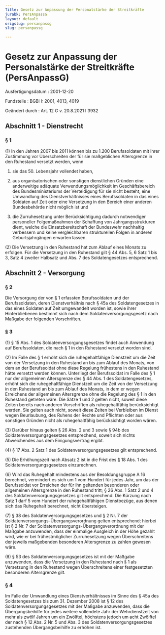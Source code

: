 ```yaml
---
Title: Gesetz zur Anpassung der Personalstärke der Streitkräfte
jurabk: PersAnpassG
layout: default
origslug: persanpassg
slug: persanpassg

---
```


# Gesetz zur Anpassung der Personalstärke der Streitkräfte (PersAnpassG)

Ausfertigungsdatum
:   2001-12-20

Fundstelle
:   BGBl I: 2001, 4013, 4019

Geändert durch
:   Art. 12 G v. 20.8.2021 I 3932


## Abschnitt 1 - Dienstrecht



### § 1

(1) In den Jahren 2007 bis 2011 können bis zu 1.200 Berufssoldaten mit ihrer Zustimmung vor Überschreiten der für sie maßgeblichen Altersgrenze in den Ruhestand versetzt werden, wenn

1.  sie das 50. Lebensjahr vollendet haben,


2.  aus organisatorischen oder sonstigen dienstlichen Gründen eine anderweitige adäquate Verwendungsmöglichkeit im Geschäftsbereich des Bundesministeriums der Verteidigung für sie nicht besteht, eine Umwandlung des Dienstverhältnisses eines Berufssoldaten in das eines Soldaten auf Zeit oder eine Versetzung in den Bereich einer anderen Bundesbehörde nicht möglich ist und


3.  die Zurruhesetzung unter Berücksichtigung dadurch notwendiger personeller Folgemaßnahmen der Schaffung von Jahrgangsstrukturen dient, welche die Einsatzbereitschaft der Bundeswehr nachhaltig verbessern und keine vergleichbaren strukturellen Folgen in anderen Geburtsjahrgängen erwarten lassen.




(2) Die Versetzung in den Ruhestand hat zum Ablauf eines Monats zu erfolgen. Für die Versetzung in den Ruhestand gilt § 44 Abs. 5, 6 Satz 1 bis 3, Satz 4 zweiter Halbsatz und Abs. 7 des Soldatengesetzes entsprechend.


## Abschnitt 2 - Versorgung



### § 2

Die Versorgung der von § 1 erfassten Berufssoldaten und der Berufssoldaten, deren Dienstverhältnis nach § 45a des Soldatengesetzes in das eines Soldaten auf Zeit umgewandelt worden ist, sowie ihrer Hinterbliebenen bestimmt sich nach dem Soldatenversorgungsgesetz nach Maßgabe der folgenden Vorschriften.


### § 3

(1) § 15 Abs. 1 des Soldatenversorgungsgesetzes findet auch Anwendung auf Berufssoldaten, die nach § 1 in den Ruhestand versetzt worden sind.

(2) Im Falle des § 1 erhöht sich die ruhegehaltfähige Dienstzeit um die Zeit von der Versetzung in den Ruhestand an bis zum Ablauf des Monats, von dem an der Berufssoldat ohne diese Regelung frühestens in den Ruhestand hätte versetzt werden können. Unterliegt der Berufssoldat im Falle des § 1 nur der allgemeinen Altersgrenze des § 44 Abs. 1 des Soldatengesetzes, erhöht sich die ruhegehaltfähige Dienstzeit um die Zeit von der Versetzung in den Ruhestand an bis zum Ablauf des Monats, in dem er wegen Erreichens der allgemeinen Altersgrenze ohne die Regelung des § 1 in den Ruhestand getreten wäre. Die Sätze 1 und 2 gelten nicht, soweit diese Zeiten bereits nach anderen Vorschriften als ruhegehaltfähig berücksichtigt werden. Sie gelten auch nicht, soweit diese Zeiten bei Verbleiben im Dienst wegen Beurlaubung, des Ruhens der Rechte und Pflichten oder aus sonstigen Gründen nicht als ruhegehaltfähig berücksichtigt worden wären.

(3) Darüber hinaus gelten § 26 Abs. 2 und 3 sowie § 94b des Soldatenversorgungsgesetzes entsprechend, soweit sich nichts Abweichendes aus dem Einigungsvertrag ergibt.

(4) § 17 Abs. 2 Satz 1 des Soldatenversorgungsgesetzes gilt entsprechend.

(5) Die Erhöhungszeit nach Absatz 2 ist in die Frist des § 18 Abs. 1 des Soldatenversorgungsgesetzes einzurechnen.

(6) Wird das Ruhegehalt mindestens aus der Besoldungsgruppe A 16 berechnet, vermindert es sich um 1 vom Hundert für jedes Jahr, um das der Berufssoldat vor Erreichen der für ihn geltenden besonderen oder allgemeinen Altersgrenze in den Ruhestand tritt; § 26 Abs. 1 Satz 2 und 4 des Soldatenversorgungsgesetzes gilt entsprechend. Die Kürzung nach Satz 1 darf 5 vom Hundert der ruhegehaltfähigen Dienstbezüge, aus denen sich das Ruhegehalt berechnet, nicht übersteigen.

(7) § 38 des Soldatenversorgungsgesetzes und § 2 Nr. 7 der Soldatenversorgungs-Übergangsverordnung gelten entsprechend; hierbei ist § 2 Nr. 7 der Soldatenversorgungs-Übergangsverordnung mit der Maßgabe anzuwenden, dass der einmalige Ausgleich in der Höhe gezahlt wird, wie er bei frühestmöglicher Zurruhesetzung wegen Überschreitens der jeweils maßgebenden besonderen Altersgrenze zu zahlen gewesen wäre.

(8) § 53 des Soldatenversorgungsgesetzes ist mit der Maßgabe anzuwenden, dass die Versetzung in den Ruhestand nach § 1 als Versetzung in den Ruhestand wegen Überschreitens einer festgesetzten besonderen Altersgrenze gilt.


### § 4

Im Falle der Umwandlung eines Dienstverhältnisses im Sinne des § 45a des Soldatengesetzes bis zum 31. Dezember 2008 ist § 12 des Soldatenversorgungsgesetzes mit der Maßgabe anzuwenden, dass die Übergangsbeihilfe für jedes weitere vollendete Jahr der Wehrdienstzeit von mehr als zwölf Jahren um ein Zwölftel, höchstens jedoch um acht Zwölftel der nach § 12 Abs. 2 Nr. 5 und Abs. 3 des Soldatenversorgungsgesetzes zustehenden Übergangsbeihilfe zu erhöhen ist.

